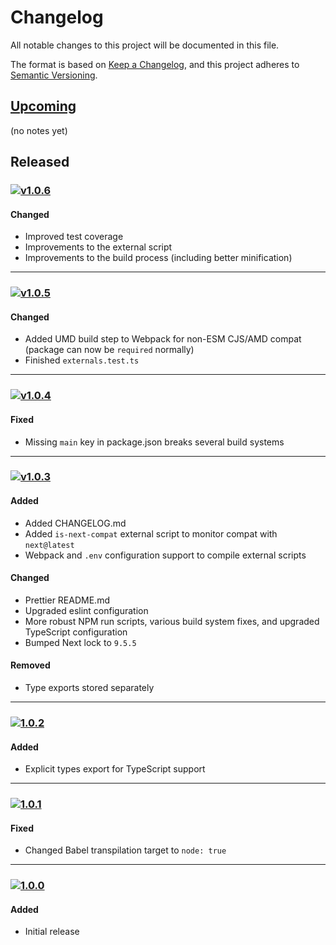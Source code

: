 [Upcoming]: https://github.com/Xunnamius/next-test-api-route-handler/compare/main...develop
[v1.0.6]: https://github.com/Xunnamius/next-test-api-route-handler/compare/v1.0.5...v1.0.6
[v1.0.5]: https://github.com/Xunnamius/next-test-api-route-handler/compare/v1.0.4...v1.0.5
[v1.0.4]: https://github.com/Xunnamius/next-test-api-route-handler/compare/v1.0.3...v1.0.4
[v1.0.3]: https://github.com/Xunnamius/next-test-api-route-handler/compare/1.0.2...v1.0.3
[1.0.2]: https://github.com/Xunnamius/next-test-api-route-handler/compare/1.0.1...1.0.2
[1.0.1]: https://github.com/Xunnamius/next-test-api-route-handler/compare/1.0.0...1.0.1
[1.0.0]: https://github.com/Xunnamius/next-test-api-route-handler/releases/tag/1.0.0

[https://keepachangelog.com/en/1.0.0/]::

[types of changes]::
  [added]:: (for new features)
  [changed]:: (for changes in existing functionality)
  [deprecated]:: (for soon-to-be removed features)
  [removed]:: (for now removed features)
  [fixed]:: (for any bug fixes)
  [security]:: (in case of vulnerabilities)

# Changelog
All notable changes to this project will be documented in this file.

The format is based on [Keep a Changelog](https://keepachangelog.com/en/1.0.0/),
and this project adheres to [Semantic Versioning](https://semver.org/spec/v2.0.0.html).

## [Upcoming]

(no notes yet)

## Released

### [![v1.0.6](https://api.ergodark.com/badges/github-tag-date/xunnamius/next-test-api-route-handler/v1.0.6)][v1.0.6]
#### Changed
- Improved test coverage
- Improvements to the external script
- Improvements to the build process (including better minification)

---

### [![v1.0.5](https://api.ergodark.com/badges/github-tag-date/xunnamius/next-test-api-route-handler/v1.0.5)][v1.0.5]
#### Changed
- Added UMD build step to Webpack for non-ESM CJS/AMD compat (package can now be `required` normally)
- Finished `externals.test.ts`

---

### [![v1.0.4](https://api.ergodark.com/badges/github-tag-date/xunnamius/next-test-api-route-handler/v1.0.4)][v1.0.4]
#### Fixed
- Missing `main` key in package.json breaks several build systems

---

### [![v1.0.3](https://api.ergodark.com/badges/github-tag-date/xunnamius/next-test-api-route-handler/v1.0.3)][v1.0.3]
#### Added
- Added CHANGELOG.md
- Added `is-next-compat` external script to monitor compat with `next@latest`
- Webpack and `.env` configuration support to compile external scripts

#### Changed
- Prettier README.md
- Upgraded eslint configuration
- More robust NPM run scripts, various build system fixes, and upgraded TypeScript configuration
- Bumped Next lock to `9.5.5`

#### Removed
- Type exports stored separately

---

### [![1.0.2](https://api.ergodark.com/badges/github-tag-date/xunnamius/next-test-api-route-handler/1.0.2)][1.0.2]
#### Added
- Explicit types export for TypeScript support

---

### [![1.0.1](https://api.ergodark.com/badges/github-tag-date/xunnamius/next-test-api-route-handler/1.0.1)][1.0.1]
#### Fixed
- Changed Babel transpilation target to `node: true`

---

### [![1.0.0](https://api.ergodark.com/badges/github-tag-date/xunnamius/next-test-api-route-handler/1.0.0)][1.0.0]
#### Added
- Initial release
